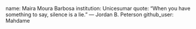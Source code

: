 name: Maira Moura Barbosa
institution: Unicesumar
quote: “When you have something to say, silence is a lie.” ― Jordan B. Peterson
github_user: Mahdame